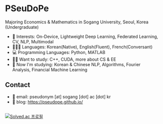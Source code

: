 # PSeuDoPe

Majoring Economics & Mathematics in Sogang University, Seoul, Korea (Undergraduate)

* 💖 Interests: On-Device, Lightweight Deep Learning, Federated Learning, CV, NLP, Multimodal
* 👱🏻‍♀️ Languages: Korean(Native), English(Fluent), French(Conversant)
* 💻 Programming Languages: Python, MATLAB
* ✍🏻 Want to study: C++, CUDA, more about CS & EE
* 🎯 Now I'm studying: Korean & Chinese NLP, Algorithms, Fourier Analysis, Financial Machine Learning

## Contact
* 📃 email: pseudonym [at] sogang [dot] ac [dot] kr
* 📒 blog: https://pseudope.github.io/

##
[![Solved.ac 프로필](http://mazassumnida.wtf/api/v2/generate_badge?boj=pseudope)](https://solved.ac/pseudope)
